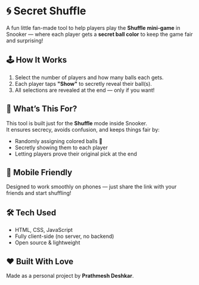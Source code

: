 # 🌀 Secret Shuffle

A fun little fan-made tool to help players play the **Shuffle mini-game** in Snooker — where each player gets a **secret ball color** to keep the game fair and surprising!

## 🕹️ How It Works

1. Select the number of players and how many balls each gets.
2. Each player taps **"Show"** to secretly reveal their ball(s).
3. All selections are revealed at the end — only if you want!

## 🎯 What’s This For?

This tool is built just for the **Shuffle** mode inside Snooker.  
It ensures secrecy, avoids confusion, and keeps things fair by:
- Randomly assigning colored balls 🎱
- Secretly showing them to each player
- Letting players prove their original pick at the end

## 📱 Mobile Friendly

Designed to work smoothly on phones — just share the link with your friends and start shuffling!

## 🛠️ Tech Used

- HTML, CSS, JavaScript
- Fully client-side (no server, no backend)
- Open source & lightweight

## ❤️ Built With Love

Made as a personal project by **Prathmesh Deshkar**.
